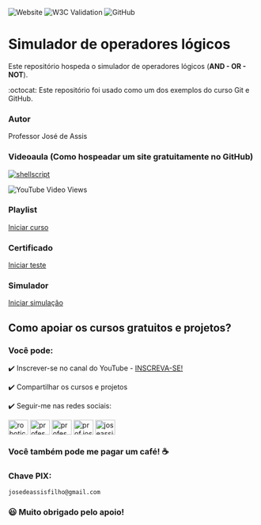 ![Website](https://img.shields.io/website?url=https%3A%2F%2Fprofessorjosedeassis.github.io%2Flogical-operators%2F)
![W3C Validation](https://img.shields.io/w3c-validation/html?targetUrl=https%3A%2F%2Fprofessorjosedeassis.github.io%2Flogical-operators%2F)
![GitHub](https://img.shields.io/github/license/professorjosedeassis/logical-operators)
# Simulador de operadores lógicos
Este repositório hospeda o simulador de operadores lógicos (**AND - OR - NOT**).

:octocat: Este repositório foi usado como um dos exemplos do curso Git e GitHub.
### Autor
Professor José de Assis
### Videoaula (Como hospeadar um site gratuitamente no GitHub)
[![shellscript](https://img.youtube.com/vi/28lkK072FCY/0.jpg)](https://youtu.be/28lkK072FCY "Assistir no YouTube")

![YouTube Video Views](https://img.shields.io/youtube/views/28lkK072FCY?style=social)
### Playlist
[Iniciar curso](https://www.youtube.com/playlist?list=PLbEOwbQR9lqzK14I7OOeREEIE4k6rjgIj)
### Certificado
[Iniciar teste](https://forms.gle/R7iabpjXkbfjwaWj8)
### Simulador  
[Iniciar simulação](https://professorjosedeassis.github.io/logical-operators/)
## Como apoiar os cursos gratuitos e projetos?
### Você pode:
:heavy_check_mark: Inscrever-se no canal do YouTube - [INSCREVA-SE!](https://www.youtube.com/c/RoboticapraticaBr/?sub_confirmation=1)

:heavy_check_mark: Compartilhar os cursos e projetos

:heavy_check_mark: Seguir-me nas redes sociais:
<p align="left">
<a href="https://www.youtube.com/c/roboticapraticabr" target="blank"><img align="center" src="https://raw.githubusercontent.com/rahuldkjain/github-profile-readme-generator/master/src/images/icons/Social/youtube.svg" alt="roboticapraticabr" height="30" width="40" /></a>
<a href="https://linkedin.com/in/professorjosedeassis" target="blank"><img align="center" src="https://raw.githubusercontent.com/rahuldkjain/github-profile-readme-generator/master/src/images/icons/Social/linked-in-alt.svg" alt="professorjosedeassis" height="30" width="40" /></a>
<a href="https://fb.com/professorjosedeassis" target="blank"><img align="center" src="https://raw.githubusercontent.com/rahuldkjain/github-profile-readme-generator/master/src/images/icons/Social/facebook.svg" alt="professorjosedeassis" height="30" width="40" /></a>
<a href="https://instagram.com/prof.joseassis" target="blank"><img align="center" src="https://raw.githubusercontent.com/rahuldkjain/github-profile-readme-generator/master/src/images/icons/Social/instagram.svg" alt="prof.joseassis" height="30" width="40" /></a>
<a href="https://twitter.com/joseassis" target="blank"><img align="center" src="https://raw.githubusercontent.com/rahuldkjain/github-profile-readme-generator/master/src/images/icons/Social/twitter.svg" alt="joseassis" height="30" width="40" /></a>
</p>

### Você também pode me pagar um café! ☕

### Chave PIX:
` josedeassisfilho@gmail.com `

### :smiley: Muito obrigado pelo apoio!
